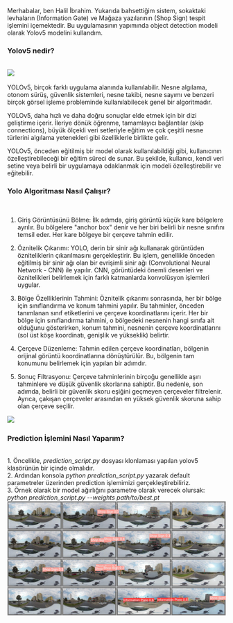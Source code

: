 Merhabalar, ben Halil İbrahim. Yukarıda bahsettiğim sistem, sokaktaki levhaların (Information Gate) ve Mağaza yazılarının (Shop Sign) tespit işlemini içemektedir. Bu uygulamasının yapımında object detection modeli olarak 
Yolov5 modelini kullandım. 

<h3> Yolov5 nedir?  </h3> </br>

<img src = 'https://user-images.githubusercontent.com/26833433/127574988-6a558aa1-d268-44b9-bf6b-62d4c605cc72.jpg'>

YOLOv5, birçok farklı uygulama alanında kullanılabilir. Nesne algılama, otonom sürüş, güvenlik sistemleri, nesne takibi, nesne sayımı ve benzeri birçok görsel işleme probleminde kullanılabilecek genel bir algoritmadır.

YOLOv5, daha hızlı ve daha doğru sonuçlar elde etmek için bir dizi geliştirme içerir. İleriye dönük öğrenme, tamamlayıcı bağlantılar (skip connections), büyük ölçekli veri setleriyle eğitim ve çok çeşitli nesne türlerini algılama yetenekleri gibi özelliklerle birlikte gelir.

YOLOv5, önceden eğitilmiş bir model olarak kullanılabildiği gibi, kullanıcının özelleştirebileceği bir eğitim süreci de sunar. Bu şekilde, kullanıcı, kendi veri setine veya belirli bir uygulamaya odaklanmak için modeli özelleştirebilir ve eğitebilir.

<h3> Yolo Algoritması Nasıl Çalışır?  </h3> </br>

1. Giriş Görüntüsünü Bölme:
İlk adımda, giriş görüntü küçük kare bölgelere ayrılır. Bu bölgelere "anchor box" denir ve her biri belirli bir nesne sınıfını temsil eder. Her kare bölgeye bir çerçeve tahmin edilir.

2. Öznitelik Çıkarımı:
YOLO, derin bir sinir ağı kullanarak görüntüden özniteliklerin çıkarılmasını gerçekleştirir. Bu işlem, genellikle önceden eğitilmiş bir sinir ağı olan bir evrişimli sinir ağı (Convolutional Neural Network - CNN) ile yapılır. CNN, görüntüdeki önemli desenleri ve öznitelikleri belirlemek için farklı katmanlarda konvolüsyon işlemleri uygular.

3. Bölge Özelliklerinin Tahmini:
Öznitelik çıkarımı sonrasında, her bir bölge için sınıflandırma ve konum tahmini yapılır. Bu tahminler, önceden tanımlanan sınıf etiketlerini ve çerçeve koordinatlarını içerir. Her bir bölge için sınıflandırma tahmini, o bölgedeki nesnenin hangi sınıfa ait olduğunu gösterirken, konum tahmini, nesnenin çerçeve koordinatlarını (sol üst köşe koordinatı, genişlik ve yükseklik) belirtir.

4. Çerçeve Düzenleme:
Tahmin edilen çerçeve koordinatları, bölgenin orijinal görüntü koordinatlarına dönüştürülür. Bu, bölgenin tam konumunu belirlemek için yapılan bir adımdır.

5. Sonuç Filtrasyonu:
Çerçeve tahminlerinin birçoğu genellikle aşırı tahminlere ve düşük güvenlik skorlarına sahiptir. Bu nedenle, son adımda, belirli bir güvenlik skoru eşiğini geçmeyen çerçeveler filtrelenir. Ayrıca, çakışan çerçeveler arasından en yüksek güvenlik skoruna sahip olan çerçeve seçilir.

<img src= 'https://user-images.githubusercontent.com/35373818/138246321-65a8ff3c-df6e-4df5-a12e-6977e5b844a8.jpeg'>


<h3> Prediction İşlemini Nasıl Yaparım? </h3> </br>
1. Öncelikle, <i> prediction_script.py </i> dosyası klonlaması yapılan yolov5 klasörünün bir içinde olmalıdır. </br>
2. Ardından konsola <i> python prediction_script.py </i> yazarak default parametreler üzerinden prediction işlemimizi gerçekleştirebiliriz. </br>
3. Örnek olarak bir model ağırlığını parametre olarak verecek olursak: <i> python prediction_script.py --weights path/to/best.pt </i> </br>

<img src ="https://github.com/Halil3509/visiosoft_repo/blob/main/results_5/val_batch1_pred.jpg?raw=true">


